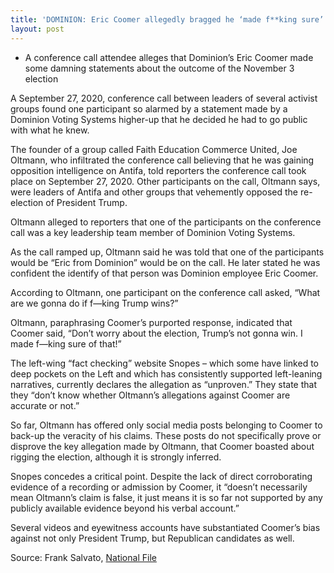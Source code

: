 ```yaml
---
title: 'DOMINION: Eric Coomer allegedly bragged he ‘made f**king sure’ that ‘Trump’s not gonna win’'
layout: post
---
```


- A conference call attendee alleges that Dominion’s Eric Coomer made some damning statements about the outcome of the November 3 election

A September 27, 2020, conference call between leaders of several activist groups found one participant so alarmed by a statement made by a Dominion Voting Systems higher-up that he decided he had to go public with what he knew.

The founder of a group called Faith Education Commerce United, Joe Oltmann, who infiltrated the conference call believing that he was gaining opposition intelligence on Antifa, told reporters the conference call took place on September 27, 2020. Other participants on the call, Oltmann says, were leaders of Antifa and other groups that vehemently opposed the re-election of President Trump.

Oltmann alleged to reporters that one of the participants on the conference call was a key leadership team member of Dominion Voting Systems.

As the call ramped up, Oltmann said he was told that one of the participants would be “Eric from Dominion” would be on the call. He later stated he was confident the identify of that person was Dominion employee Eric Coomer.

According to Oltmann, one participant on the conference call asked, “What are we gonna do if f—king Trump wins?”

Oltmann, paraphrasing Coomer’s purported response, indicated that Coomer said, “Don’t worry about the election, Trump’s not gonna win. I made f—king sure of that!”

The left-wing “fact checking” website Snopes – which some have linked to deep pockets on the Left and which has consistently supported left-leaning narratives, currently declares the allegation as “unproven.” They state that they “don’t know whether Oltmann’s allegations against Coomer are accurate or not.”

So far, Oltmann has offered only social media posts belonging to Coomer to back-up the veracity of his claims. These posts do not specifically prove or disprove the key allegation made by Oltmann, that Coomer boasted about rigging the election, although it is strongly inferred.

Snopes concedes a critical point. Despite the lack of direct corroborating evidence of a recording or admission by Coomer, it “doesn’t necessarily mean Oltmann’s claim is false, it just means it is so far not supported by any publicly available evidence beyond his verbal account.”

Several videos and eyewitness accounts have substantiated Coomer’s bias against not only President Trump, but Republican candidates as well.

Source: Frank Salvato, [National File](https://nationalfile.com/dominion-eric-coomer-allegedly-bragged-he-made-fking-sure-that-trumps-not-gonna-win/)